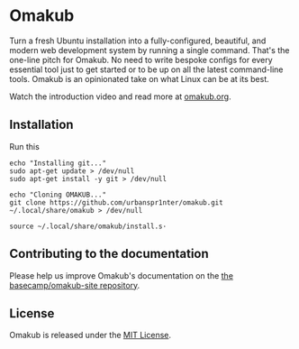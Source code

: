 # Omakub

Turn a fresh Ubuntu installation into a fully-configured, beautiful, and modern web development system by running a single command. That's the one-line pitch for Omakub. No need to write bespoke configs for every essential tool just to get started or to be up on all the latest command-line tools. Omakub is an opinionated take on what Linux can be at its best.

Watch the introduction video and read more at [omakub.org](https://omakub.org).

## Installation

Run this

```
echo "Installing git..."
sudo apt-get update > /dev/null
sudo apt-get install -y git > /dev/null

echo "Cloning OMAKUB..."
git clone https://github.com/urbanspr1nter/omakub.git ~/.local/share/omakub > /dev/null

source ~/.local/share/omakub/install.s·
```


## Contributing to the documentation

Please help us improve Omakub's documentation on the [the basecamp/omakub-site repository](https://github.com/basecamp/omakub-site).

## License

Omakub is released under the [MIT License](https://opensource.org/licenses/MIT).
